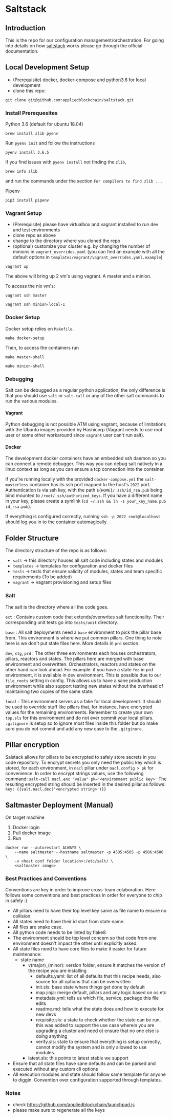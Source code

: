 # Saltstack

## Introduction
This is the repo for our configuration management/orchestration. For going into details on how [saltstack](https://docs.saltstack.com/en/latest/contents.html) works please go through the official documentation.

## Local Development Setup
- (Prerequisite) docker, docker-compose and python3.6 for local development
- clone this repo:
```
git clone git@github.com:appliedblockchain/saltstack.git
```

### Install Prerequesites

Python 3.6 (default for ubuntu 18.04)
```
brew install zlib pyenv
```
Run `pyenv init` and follow the instructions
```
pyenv install 3.6.5
```


If you find issues with `pyenv install` not finding the `zlib`,
```
brew info zlib
```
and run the commands under the section `For compilers to find zlib ...`

Pipenv
```
pip3 install pipenv
```

### Vagrant Setup
- (Prerequisite) please have virtualbox and vagrant installed to run dev and test environments
- clone repo as above
- change to the directory where you cloned the repo
- (optional) customize your cluster e.g. by changing the number of minions in `vagrant_overrides.yaml` (you can find an example with all the default options in `templates/vagrant/vagrant_overrides.yaml.example`)

```
vagrant up
```
The above will bring up 2 vm's using vagrant. A master and a minion.

To access the nix vm's:
```
vagrant ssh master
```
```
vagrant ssh minion-local-1
```

### Docker Setup
Docker setup relies on `Makefile`.

```
make docker-setup
```

Then, to access the containers run
```
make master-shell
```

```
make minion-shell
```

### Debugging

Salt can be debugged as a regular python application, the only difference is that you should use `salt` or `salt-call` or any of the other salt commands to run the various modules.

#### Vagrant

Python debugging is not possible ATM using vagrant, because of limitations with the Ubuntu images provided by Hashicorp (Vagrant needs to use root user or some other workaround since `vagrant` user can't run salt).

#### Docker

The development docker containers have an embedded ssh daemon so you can connect a remote debugger. This way you can debug salt natively in a linux context as long as you can ensure a tcp connection into the container.

If you're running locally with the provided `docker-compose.yml` the `salt-masterless` container has its ssh port mapped to the host's `2022` port. Authentication is via ssh key, with the path `${HOME}/.ssh/id_rsa.pub` being bind mounted to `/root/.ssh/authorized_keys`. If you have a different name in your key, please create a symlink (`cd ~/.ssh && ln -s your_key_name.pub id_rsa.pub`).

If everything is configured correctly, running `ssh -p 2022 root@localhost` should log you in to the container automagically.


## Folder Structure
The directory structure of the repo is as follows:
- `salt` -> this directory houses all salt code including states and modules
- `templates` -> templates for configuration and docker files
- `tests` -> tests that ensure validity of modules, states and team specific requirements (To be added)
- `vagrant` -> vagrant provisioning and setup files


### Salt
The salt is the directory where all the code goes.
  
`ext` : Contains custom code that extends/overwrites salt functionality. Their corresponding unit tests go into `tests/unit` directory.

`base` : All salt deployments need a `base` environment to pick the pillar base from. This environment is where we put common pillars. One thing to note here is we don't put state files here. More details in `prd` section.

`dev`, `stg`, `prd` : The other three environments each houses orchestrators, pillars, reactors and states. The pillars here are merged with base environment and overwritten. Orchestrators, reactors and states on the other hand can look ahead. For example: if you have a state `foo` in prd environment, it is available in dev environment. This is possible due to our `file_roots` setting in config. This allows us to have a sane production environment while also support testing new states without the overhead of maintaining two copies of the same state.

`local` : This environment serves as a fake for local development. It should be used to override stuff like pillars that, for instance,
have encrypted values for the remaining environments. Remember to create your own `top.sls` for this environment and do not ever commit your local pillars. `.gitignore` is setup so to ignore most files inside this folder but do make sure you do not commit and add any new case to the `.gitginore`.

## Pillar encryption
Salstack allows for pillars to be encrypted to safely store secrets in you code repository. To encrypt secrets you only need the public key which is stored, for each environment, in `nacl` pillar under `nacl.config > pk` for convenience.
In order to encrypt strings values, use the following command:
```salt-call nacl.enc "value" pk='<environment public key>'```
The resulting encrypted string should be inserted in the desired pillar as follows:
```key: {{salt.nacl.dec('<encrypted string>')}}```

## Saltmaster Deployment (Manual)

On target machine
1. Docker login
2. Pull docker image
3. Run
```
docker run --autorestart ALWAYS \
    --name saltmaster --hostname saltmaster -p 4505:4505 -p 4506:4506 \
    -v <host conf folder location>:/etc/salt/ \
    <saltmaster image>
```

### Best Practices and Conventions
Conventions are key in order to improve cross-team colaboration. Here follows some conventions and best practices in order for everyone to chip in safely :)
- All pillars need to have their top level key same as file name to ensure no collision.
- All states need to have their id start from state name.
- All files are snake case.
- All python code needs to be linted by flake8
- The environment should be top level concern so that code from one environment doesn't impact the other until explicitly asked.
- All state files need to have core files to make it easier for future maintenance:
    + state name
        * v(major)_(minor): version folder, ensure it matches the version of the recipe you are installing
            - defaults.yaml: list of all defaults that this recipe needs, also source for all options that can be overwritten
            - init.sls:  base state where things get done by default
            - map.jinja: merge default, pillars and any logic based on os etc
            - metadata.yml: tells us which file, service, package this file edits
            - readme.md: tells what the state does and how to execute for new devs
            - requisite.sls: a state to check whether the state can be run, this was added to support the use case wherein you are upgrading a cluster and need ot ensure that no one else is doing anything
            - verify.sls: state to ensure that everything is setup correctly, cannot modify the system and is only allowed to use modules.
        * latest.sls: this points to latest stable we support
- Ensure that all state files have sane defaults and can be parsed and executed without any custom cli options
- All execution modules and state should follow same template for anyone to diggin. Convention over configuration supported through templates.

### Notes

- check https://github.com/appliedblockchain/launchpad.js
- please make sure to regenerate all the keys
